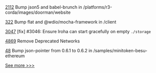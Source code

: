 
[2112](https://github.com/hyperledger/bevel/pull/2112) Bump json5 and babel-brunch in /platforms/r3-corda/images/doorman/website

[322](https://github.com/hyperledger-labs/blockchain-explorer/pull/322) Bump flat and @wdio/mocha-framework in /client

[3047](https://github.com/hyperledger/iroha/pull/3047) [fix] #3046: Ensure Iroha can start gracefully on empty `./storage`

[4869](https://github.com/hyperledger/besu/pull/4869) Remove Deprecated Networks

[48](https://github.com/hyperledger-labs/yui-docs/pull/48) Bump json-pointer from 0.6.1 to 0.6.2 in /samples/minitoken-besu-ethereum


[See more >>>](https://start-here.hyperledger.org/pull-requests)
